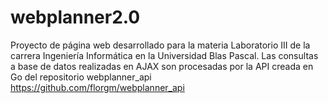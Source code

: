 # webplanner2.0

Proyecto de página web desarrollado para la materia Laboratorio III de la carrera Ingeniería Informática en la Universidad Blas Pascal.
Las consultas a base de datos realizadas en AJAX son procesadas por la API creada en Go del repositorio webplanner_api
https://github.com/florgm/webplanner_api 
